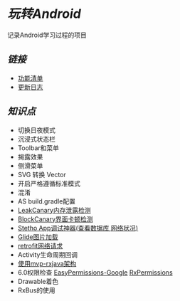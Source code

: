 # *玩转Android*
记录Android学习过程的项目

## *链接*
- [功能清单](doc/FunctionList-zh.md)
- [更新日志](doc/UpdateLog-zh.md)

## *知识点*
- 切换日夜模式
- 沉浸式状态栏
- Toolbar和菜单
- 揭露效果
- 侧滑菜单
- SVG 转换 Vector
- 开启严格遵循标准模式
- 混淆
- AS build.gradle配置
- [LeakCanary内存泄露检测](https://github.com/square/leakcanary)
- [BlockCanary界面卡顿检测](https://github.com/markzhai/AndroidPerformanceMonitor)
- [Stetho App调试神器(查看数据库,网络状况)](https://github.com/facebook/stetho)
- [Glide图片加载](https://github.com/bumptech/glide)
- [retrofit网络请求](https://github.com/square/retrofit)
- Activity生命周期回调
- [使用mvp-rxjava架构](https://github.com/googlesamples/android-architecture) 
- 6.0权限检查 [EasyPermissions-Google](https://github.com/googlesamples/easypermissions) [RxPermissions](https://github.com/tbruyelle/RxPermissions)
- Drawable着色
- RxBus的使用
